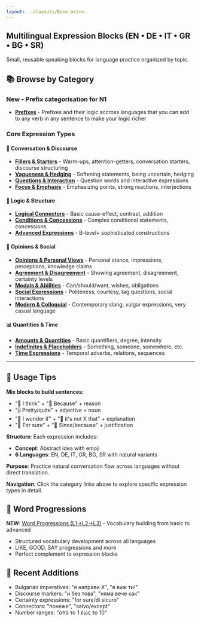 ```yaml
---
layout: ../layouts/Base.astro
---
```

## Multilingual Expression Blocks (EN • DE • IT • GR • BG • SR)

Small, reusable speaking blocks for language practice organized by topic.

## 📚 Browse by Category


### New - Prefix categorisation for N1

- **[Prefixes](./prefixes)** - Prefixes and their logic accross languages that you can add to any verb in any sentence to make your logic richer


### Core Expression Types

#### 💬 Conversation & Discourse
- **[Fillers & Starters](./fillers)** - Warm-ups, attention-getters, conversation starters, discourse structuring
- **[Vagueness & Hedging](./vagueness)** - Softening statements, being uncertain, hedging
- **[Questions & Interaction](./questions)** - Question words and interactive expressions  
- **[Focus & Emphasis](./emphasis)** - Emphasizing points, strong reactions, interjections

#### 🔗 Logic & Structure  
- **[Logical Connectors](./logical)** - Basic cause-effect, contrast, addition
- **[Conditions & Concessions](./conditions)** - Complex conditional statements, concessions
- **[Advanced Expressions](./advanced)** - B-level+ sophisticated constructions

#### 💭 Opinions & Social
- **[Opinions & Personal Views](./opinions)** - Personal stance, impressions, perceptions, knowledge claims
- **[Agreement & Disagreement](./agreement)** - Showing agreement, disagreement, certainty levels
- **[Modals & Abilities](./modals)** - Can/should/want, wishes, obligations
- **[Social Expressions](./social)** - Politeness, courtesy, tag questions, social interactions
- **[Modern & Colloquial](./modern)** - Contemporary slang, vulgar expressions, very casual language

#### 📊 Quantities & Time
- **[Amounts & Quantities](./amounts)** - Basic quantifiers, degree, intensity
- **[Indefinites & Placeholders](./indefinites)** - Something, someone, somewhere, etc.
- **[Time Expressions](./time)** - Temporal adverbs, relations, sequences

---

## 🧠 Usage Tips

**Mix blocks to build sentences:**
- "🧠 I think" + "🔗 Because" + reason
- "🎚️ Pretty/quite" + adjective + noun
- "🤔 I wonder if" + "🎯 it's not X that" + explanation
- "💯 For sure" + "🔗 Since/because" + justification

**Structure**: Each expression includes:
- **Concept**: Abstract idea with emoji
- **6 Languages**: EN, DE, IT, GR, BG, SR with natural variants

**Purpose**: Practice natural conversation flow across languages without direct translation.

**Navigation**: Click the category links above to explore specific expression types in detail.

## 📖 Word Progressions

**NEW**: [Word Progressions (L1→L2→L3)](./words/) - Vocabulary building from basic to advanced
- Structured vocabulary development across all languages
- LIKE, GOOD, SAY progressions and more
- Perfect complement to expression blocks

## 🎯 Recent Additions
- Bulgarian imperatives: "я направи X", "я виж ти!"
- Discourse markers: "и без това", "няма вече как"
- Certainty expressions: "for sure/di sicuro"
- Connectors: "понеже", "salvo/except"
- Number ranges: "από το 1 έως το 10"

